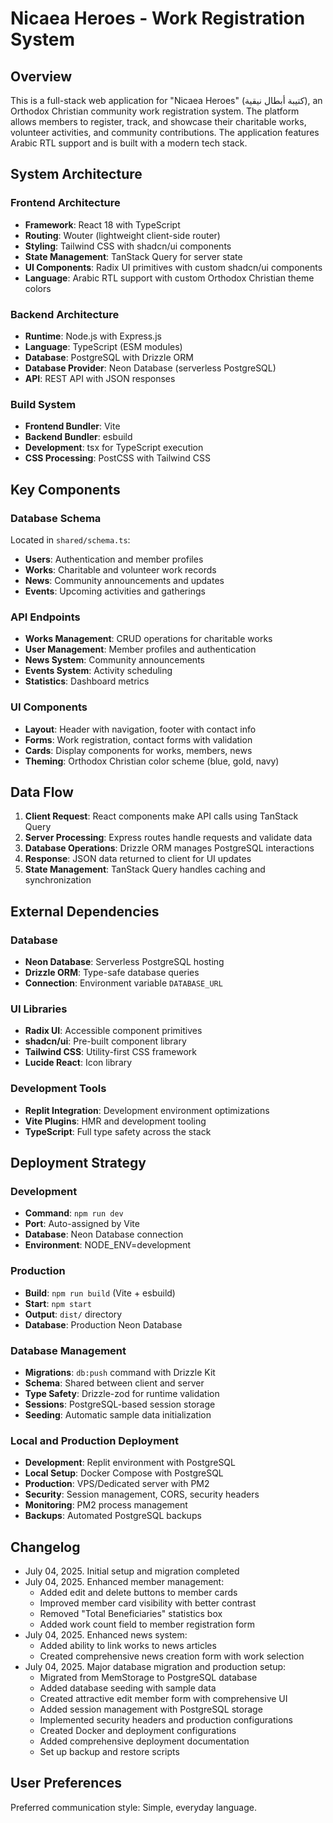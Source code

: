 # Nicaea Heroes - Work Registration System

## Overview

This is a full-stack web application for "Nicaea Heroes" (كتيبة أبطال نيقية), an Orthodox Christian community work registration system. The platform allows members to register, track, and showcase their charitable works, volunteer activities, and community contributions. The application features Arabic RTL support and is built with a modern tech stack.

## System Architecture

### Frontend Architecture
- **Framework**: React 18 with TypeScript
- **Routing**: Wouter (lightweight client-side router)
- **Styling**: Tailwind CSS with shadcn/ui components
- **State Management**: TanStack Query for server state
- **UI Components**: Radix UI primitives with custom shadcn/ui components
- **Language**: Arabic RTL support with custom Orthodox Christian theme colors

### Backend Architecture
- **Runtime**: Node.js with Express.js
- **Language**: TypeScript (ESM modules)
- **Database**: PostgreSQL with Drizzle ORM
- **Database Provider**: Neon Database (serverless PostgreSQL)
- **API**: REST API with JSON responses

### Build System
- **Frontend Bundler**: Vite
- **Backend Bundler**: esbuild
- **Development**: tsx for TypeScript execution
- **CSS Processing**: PostCSS with Tailwind CSS

## Key Components

### Database Schema
Located in `shared/schema.ts`:
- **Users**: Authentication and member profiles
- **Works**: Charitable and volunteer work records
- **News**: Community announcements and updates
- **Events**: Upcoming activities and gatherings

### API Endpoints
- **Works Management**: CRUD operations for charitable works
- **User Management**: Member profiles and authentication
- **News System**: Community announcements
- **Events System**: Activity scheduling
- **Statistics**: Dashboard metrics

### UI Components
- **Layout**: Header with navigation, footer with contact info
- **Forms**: Work registration, contact forms with validation
- **Cards**: Display components for works, members, news
- **Theming**: Orthodox Christian color scheme (blue, gold, navy)

## Data Flow

1. **Client Request**: React components make API calls using TanStack Query
2. **Server Processing**: Express routes handle requests and validate data
3. **Database Operations**: Drizzle ORM manages PostgreSQL interactions
4. **Response**: JSON data returned to client for UI updates
5. **State Management**: TanStack Query handles caching and synchronization

## External Dependencies

### Database
- **Neon Database**: Serverless PostgreSQL hosting
- **Drizzle ORM**: Type-safe database queries
- **Connection**: Environment variable `DATABASE_URL`

### UI Libraries
- **Radix UI**: Accessible component primitives
- **shadcn/ui**: Pre-built component library
- **Tailwind CSS**: Utility-first CSS framework
- **Lucide React**: Icon library

### Development Tools
- **Replit Integration**: Development environment optimizations
- **Vite Plugins**: HMR and development tooling
- **TypeScript**: Full type safety across the stack

## Deployment Strategy

### Development
- **Command**: `npm run dev`
- **Port**: Auto-assigned by Vite
- **Database**: Neon Database connection
- **Environment**: NODE_ENV=development

### Production
- **Build**: `npm run build` (Vite + esbuild)
- **Start**: `npm start`
- **Output**: `dist/` directory
- **Database**: Production Neon Database

### Database Management
- **Migrations**: `db:push` command with Drizzle Kit
- **Schema**: Shared between client and server
- **Type Safety**: Drizzle-zod for runtime validation
- **Sessions**: PostgreSQL-based session storage
- **Seeding**: Automatic sample data initialization

### Local and Production Deployment
- **Development**: Replit environment with PostgreSQL
- **Local Setup**: Docker Compose with PostgreSQL
- **Production**: VPS/Dedicated server with PM2
- **Security**: Session management, CORS, security headers
- **Monitoring**: PM2 process management
- **Backups**: Automated PostgreSQL backups

## Changelog

- July 04, 2025. Initial setup and migration completed
- July 04, 2025. Enhanced member management:
  - Added edit and delete buttons to member cards
  - Improved member card visibility with better contrast
  - Removed "Total Beneficiaries" statistics box
  - Added work count field to member registration form
- July 04, 2025. Enhanced news system:
  - Added ability to link works to news articles
  - Created comprehensive news creation form with work selection
- July 04, 2025. Major database migration and production setup:
  - Migrated from MemStorage to PostgreSQL database
  - Added database seeding with sample data
  - Created attractive edit member form with comprehensive UI
  - Added session management with PostgreSQL storage
  - Implemented security headers and production configurations
  - Created Docker and deployment configurations
  - Added comprehensive deployment documentation
  - Set up backup and restore scripts

## User Preferences

Preferred communication style: Simple, everyday language.